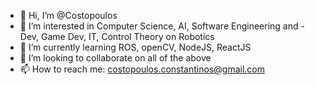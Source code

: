 - 👋 Hi, I’m @Costopoulos
- 👀 I’m interested in Computer Science, AI, Software Engineering and -Dev, Game Dev, IT, Control Theory on Robotics
- 🌱 I’m currently learning ROS, openCV, NodeJS, ReactJS
- 💞️ I’m looking to collaborate on all of the above
- 📫 How to reach me: costopoulos.constantinos@gmail.com

<!---
Costopoulos/Costopoulos is a ✨ special ✨ repository because its `README.md` (this file) appears on your GitHub profile.
You can click the Preview link to take a look at your changes.
--->
